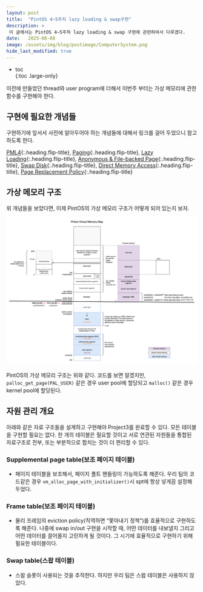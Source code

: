 ```yaml
---
layout: post
title:  "PintOS 4~5주차 lazy loading & swap구현"
description: >
 이 글에서는 PintOS 4~5주차 lazy loading & swap 구현에 관련하여서 다루겠다.
date:   2025-06-08
image: /assets/img/blog/postimage/ComputerSystem.png
hide_last_modified: true
---
```


* toc  
{:toc .large-only}

이전에 만들었던 thread와 user program에 더해서 이번주 부터는 가상 메모리에 관한 함수를 구현해야 한다.

## 구현에 필요한 개념들

구현하기에 앞서서 사전에 알아두어야 하는 개념들에 대해서 링크를 걸어 두었으니 참고하도록 한다.

[PML4](../../computersystem/pml4){:.heading.flip-title}, [Paging](../../computersystem/paging){:.heading.flip-title}, [Lazy Loading](../../computersystem/lazy-loading){:.heading.flip-title}, [Anonymous & File-backed Page](../../computersystem/anon-file){:.heading.flip-title}, [Swap Disk](../../computersystem/swap-disk){:.heading.flip-title}, [Direct Memory Access](../../computersystem/dma){:.heading.flip-title}, [Page Replacement Policy](../../computersystem/page-replacement-policy){:.heading.flip-title}

## 가상 메모리 구조

위 개념들을 보았다면, 이제 PintOS의 가상 메모리 구조가 어떻게 되어 있는지 보자.

![가상 메모리 구조](/assets/img/blog/computerscience/virtualmemorylayout.png)

PintOS의 가상 메모리 구조는 위와 같다. 코드를 보면 알겠지만, `palloc_get_page(PAL_USER)` 같은 경우 user pool에 할당되고  `malloc()` 같은 경우 kernel pool에 할당된다.

## 자원 관리 개요

아래와 같은 자료 구조들을 설계하고 구현해야 Project3를 완료할 수 있다. 모든 테이블을 구현할 필요는 없다. 한 개의 테이블은 필요할 것이고 서로 연관된 자원들을 통합된 자료구조로 전부, 또는 부분적으로 합치는 것이 더 편리할 수 있다.

### Supplemental page table(보조 페이지 테이블)

- 페이지 테이블을 보조해서, 페이지 폴트 핸들링이 가능하도록 해준다. 우리 팀의 코드같은 경우 `vm_alloc_page_with_initializer()`시 spt에 항상 넣게끔 설정해 두었다.

### Frame table(보조 페이지 테이블)

- 물리 프레임의 eviction policy(직역하면 “쫓아내기 정책”)를 효율적으로 구현하도록 해준다. 나중에 swap in/out 구현을 시작할 때, 어떤 데이터를 내보낼지 그리고 어떤 데이터를 끌어올지 고민하게 될 것이다. 그 시기에 효율적으로 구현하기 위해 필요한 테이블이다.

### Swap table(스왑 테이블)

- 스왑 슬롯이 사용되는 것을 추적한다. 하지만 우리 팀은 스왑 테이블은 사용하지 않았다.

